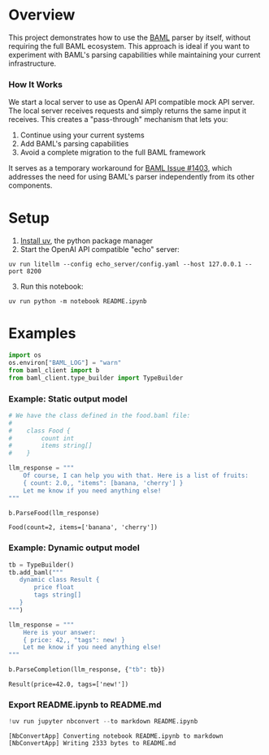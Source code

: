 # Overview

This project demonstrates how to use the [BAML](https://www.boundaryml.com/) parser by itself, without requiring the full BAML ecosystem. This approach is ideal if you want to experiment with BAML's parsing capabilities while maintaining your current infrastructure.

### How It Works

We start a local server to use as OpenAI API compatible mock API server. The local server receives requests and simply returns the same input it receives. This creates a "pass-through" mechanism that lets you:

1. Continue using your current systems
1. Add BAML's parsing capabilities
1. Avoid a complete migration to the full BAML framework

It serves as a temporary workaround for [BAML Issue #1403](https://github.com/BoundaryML/baml/issues/1403), which addresses the need for using BAML's parser independently from its other components.



# Setup

1. [Install uv](https://docs.astral.sh/uv/getting-started/installation/), the python package manager
2. Start the OpenAI API compatible "echo" server:

```uv run litellm --config echo_server/config.yaml --host 127.0.0.1 --port 8200```

3. Run this notebook:

```uv run python -m notebook README.ipynb```

# Examples


```python
import os
os.environ["BAML_LOG"] = "warn"
from baml_client import b
from baml_client.type_builder import TypeBuilder
```

### Example: Static output model


```python
# We have the class defined in the food.baml file:
#
#    class Food {
#        count int
#        items string[]
#    }

llm_response = """
    Of course, I can help you with that. Here is a list of fruits:
    { count: 2.0,, "items": [banana, 'cherry'] }
    Let me know if you need anything else!
"""

b.ParseFood(llm_response)
```




    Food(count=2, items=['banana', 'cherry'])



### Example: Dynamic output model


```python
tb = TypeBuilder()
tb.add_baml("""
   dynamic class Result {
       price float
       tags string[]
   }
""")

llm_response = """
    Here is your answer:
    { price: 42,, "tags": new! }
    Let me know if you need anything else!
"""

b.ParseCompletion(llm_response, {"tb": tb})
```




    Result(price=42.0, tags=['new!'])



### Export README.ipynb to README.md


```python
!uv run jupyter nbconvert --to markdown README.ipynb
```

    [NbConvertApp] Converting notebook README.ipynb to markdown
    [NbConvertApp] Writing 2333 bytes to README.md

